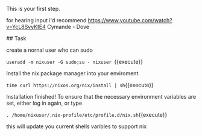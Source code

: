 This is your first step.

for hearing input i'd recommend https://www.youtube.com/watch?v=YcL8SvyKtE4
Cymande - Dove


## Task

create a nornal user who can sudo

`useradd -m nixuser -G sudo;su - nixuser `{{execute}}

Install the nix package manager into your enviroment

`time curl https://nixos.org/nix/install | sh`{{execute}}

Installation finished!  To ensure that the necessary environment
variables are set, either log in again, or type

`. /home/nixuser/.nix-profile/etc/profile.d/nix.sh`{{execute}}

this will update you current shells varibles to support nix
